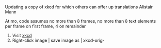 Updating a copy of xkcd for which others can offer up translations
Alistair Mann

At mo, code assumes no more than 8 frames, no more than 8 text elements per frame on first frame, 4 on remainder

 1. Visit [xkcd](https://xkcd.com/)
 2. Right-click image | save image as | xkcd-orig-<title>.png | save
 3. Open GIMP
 4. File | open | xkcd-orig-<title>.png | open
 5. file | save as | xkcd-orig-<title>.xcf | save
 6. print the image
   1. title the image
   2. Record dimensions of image
   3. Hover image on site: is there a title=”” popup? If so, note a fr0001 
   4. label the textual elements (“fr0104” etc)
     1. If some textual elements repeat (“Yes”, “X” etc) then label the first, second and subsequent label with a new lable AND the original. This sign that position changes but the newmark doesn't
   5. ~~label point elements (“speech line”) leaving original lines in this time~~
 1. Title two tables 
   1. textual
     1. one row per textual elements
     1. cols: corner; x,y, w
   1. ~~point elements~~
     1. ~~one row per two points (“pt1, pt2”)~~
     1. ~~Cols: xy->xy~~
 1. Co-ords:
   1. For each textual element
     1. determine where the corner should go (just tl, tr, bl, br for now; xxC to have it centered; xxxT to have the text container fixed width instead of auto)
     2. Get pixel co-ords for textual element and point elements
     3. determine max width of bubble
 9. Erase all textual and speech bubble elements
 10. File | save as | xkcd-notext-<title>.xcf
 11. File | export … | export | export
 12. Close gimp
 13. Upload png to imgur and capture img src address
 14. At www.csi18n.com, mkdir -p ~/csi18n/xkcd/<title> //title should use underscore not spaces
   1. cd ~/csi18n/xkcd/<title>
   2. cp ../20141201/index.php . (or whichever is most recent version)
   3. cp ../20141201/index.html .
   4. Edit index.html
     1. search/replace previous title with new
     2. change <img src=”
     3. Change attribution
     4. Change date
     5. Change “prev” link to last xkcd
     6. ~~change divs to handle particular number this day~~
     7. ~~change textareas to handle particular number this day~~
     8. ~~comment out unused createDialog_v2s  in xkcdShow()~~
     9. ~~comment out unused items in xkcdShowLines()~~
     10. Data for xkcdShow() for BT, TL etc, co-ords and widths
     11. Review xkcdShow() font sizes
     12. ~~Data for xkcdShowLines() for speech lines~~
     13. If see-through PNG
       1. Work up each z-index
       2. Add second area map because closer z-index of see through PNG means can't click text behind. A better solution: divide PNG into four around unused center 
  14. hidden image title?
    1. If necc, uncomment hideWhatWasImgTitle
    2. If necc, hideWhatWasImgTitle, showWhatWasImgTitle correct element
    3. Correct image-map via [image maps](http://www.image-maps.com/)
     1. Use the first <area … tag in the html code
  15. in index.php,
    1. search replace old title with new
    2. change container_width to match image width
    3. ~~edit “handle POSTS” to suit~~
    4. edit “check if enough to POST” to suit
    5. ~~edit “perform POSTs”~~
    6. Modify script_uri to suit
    7. edit “check guest params inbound”, ensure sizeof correct!
    8. Edit “reset all the things, if not got expected things “
  16. in ../common_javascript_v2.html (if additional elements needed)
    1. extend if $el … to suit (two loads)
    2. extend handler_fr... to suit 
    3. extend localstorage.setitem to suit
    4. extend d.innerHTML to suit
    5. extend xkcdShow to suit
  17. When dealing with same newmark, different location
    1. Add content to the uncircled/first label
    2. Circled labels should copy
    3. index.html/createDialog_v2 should change 10th arg so newmark matches first in line
    4. index.html comment out textareas for those elements reusing labels
    5. index.php comment out IFs for those elements reusing labels
    6. index.php comment out post_a_new for those elements reusing labels
    7. index.php LEAVE unused elements in allcrids
 15. Tie in this page to any indexing pages:
   1. add as “next” to previous index.html
   2. add to xkcd/index.html
 16. At site: Page should now work, with 404s for text. add English text as available translation:
   1. Make sure your credentials are correct in Globe | username / password -- they default to test05
   1. For each “404”
     1. Click
     2. Offer Another
     3. Add original English
     4. Anonymous
     5. Submit
   2. Make text a bit larger/smaller to suit
 17. Adjust co-ords to suity
